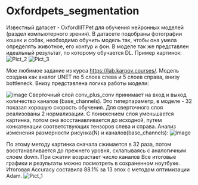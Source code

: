 # Oxfordpets_segmentation
Известный датасет - OxfordIIITPet для обучения нейронных моделей (раздел компьютерного зрения). В датасете подобраны фотографии кошек и собак, необходимо обучить модель так, чтобы она умела определять животное, его контур и фон. В моделе так же представлен идеальный результат, по которому обучается DL. 
Пример картинок:
![Pict_2](https://github.com/user-attachments/assets/c2c8ad5d-c4fc-48c6-af7f-8361b381d7da)
![Pict_3](https://github.com/user-attachments/assets/8108cb1a-c0eb-4ad8-8e25-9bb704b963ad)

Мое любимое задание из курса https://lab.karpov.courses/.
Модель создана как аналог UNET по 5 слоев слева и 5 слоев справа, внизу bottleneck. Внизу представлена логика работы модели:
					
![image](https://github.com/OlgaSemenova123/Oxfordpets_segmentation/assets/157280225/a806014a-2b0e-44a9-bd00-dbc88feedce1)
Сверточный слой conv_plus_conv принимает на вход и выход количество каналов (base_channels). Это гиперпараметр, в моделе - 32 показал хорошую скорость обучения. Для сверточного слоя реализованы 2 нормализации.
С понижением слоя уменьшается картинка, потом она восстанавливается до исходной, путем конкатенации соответствующих тензоров слева и справа.
Анализ изменения размерности рисунка(N) и каналов(base_channels):
![image](https://github.com/user-attachments/assets/8bd577e7-a4fa-4b08-9b10-d51d39602dd6)

По этому методу картинка сначала сжимается в 32 раза, потом восстанавливается до прежнего уровня, схлапываясь с аналогичным слоем down. При сжатии возрастает число каналов
Все итоговые графики и результаты можно посмотреть в сохраненном ноутбуке. Итоговая Accuracy составила 88.1% за 13 эпох с методом оптимизации Adam.
![Pict_1](https://github.com/user-attachments/assets/df956f50-abbb-43df-b2ae-cc80fc3a5d59)
